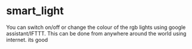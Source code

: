 # smart_light
You can switch on/off or change the colour of the rgb lights using google assistant/IFTTT. This can be done from anywhere around the world using internet.
its good
